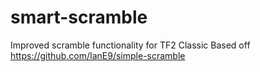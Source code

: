 # smart-scramble
Improved scramble functionality for TF2 Classic
Based off https://github.com/IanE9/simple-scramble
